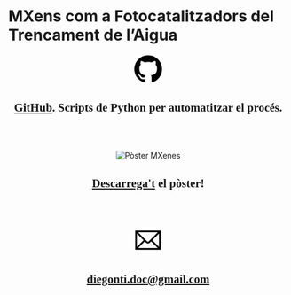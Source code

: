# MXens com a Fotocatalitzadors del Trencament de l’Aigua

<p align="center">
<img src="img/github.png" alt= "GitHub logo" width="10%" height="10%"> 
<h2 style="font-family: Consolas;" align="center"> <a href="https://github.com/diegonti/VASP-MXenes"> GitHub</a>. Scripts de Python per automatitzar el procés.  </h2>
</p>

<br><br>

<p align="center">
<img style="text-align: center" src="img/graphical_abstract4.png" alt= "Pòster MXenes" width="10%" height="10%">
<h2 style="font-family: Consolas;" align="center"> <a href="https://github.com/diegonti/mxenes-poster/blob/main/img/POSTER_DOntiveros.pdf">Descarrega't</a> el pòster!</h2>
</p>

<br><br>

<p align="center">
<img src="img/mail2.png" alt= "Mail" width="10%" height="10%">
<h2 style="font-family: Consolas;" align="center"> <a href="mailto:diegonti.doc@gmail.com">diegonti.doc@gmail.com</a></h2>
</p>
